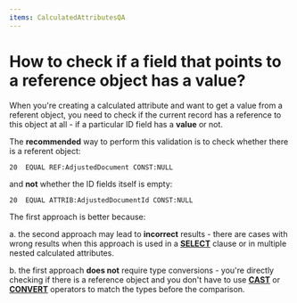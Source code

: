 ```yaml
---
items: CalculatedAttributesQA
---
```


# How to check if a field that points to a reference object has a value?

When you're creating a calculated attribute and want to get a value from a referent object, you need to check if the current record has a reference to this object at all - if a particular ID field has a **value** or not. 

The **recommended** way to perform this validation is to check whether there is a referent object:

```
20  EQUAL REF:AdjustedDocument CONST:NULL        
```

and **not** whether the ID fields itself is empty:

```
20  EQUAL ATTRIB:AdjustedDocumentId CONST:NULL
```

The first approach is better because:

a. the second approach may lead to **incorrect** results - there are cases  with wrong results when this approach is used in a **[SELECT](https://docs.erp.net/tech/advanced/calculated-attributes/operators/select.html)** clause or in multiple nested calculated attributes.

b. the first approach **does not** require type conversions - you're directly checking if there is a reference object and you don't have to use **[CAST](https://docs.erp.net/tech/advanced/calculated-attributes/operators/cast.html)** or **[CONVERT](https://docs.erp.net/tech/advanced/calculated-attributes/operators/convert.html)** operators to match the types before the comparison.

